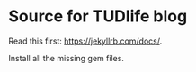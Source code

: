 # Source for TUDlife blog

Read this first: https://jekyllrb.com/docs/.

Install all the missing gem files.

